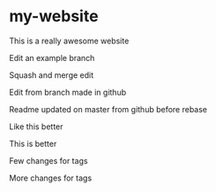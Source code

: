# my-website

This is a really awesome website

Edit an example branch

Squash and merge edit

Edit from branch made in github

Readme updated on master from github before rebase

Like this better

This is better

Few changes for tags

More changes for tags
